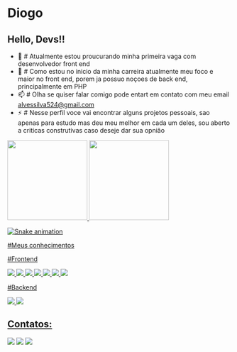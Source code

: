 # Diogo
## Hello, Devs!!



- 🔭 # Atualmente estou proucurando minha primeira vaga com desenvolvedor front end
- 🌱 # Como estou no inicio da minha carreira atualmente meu foco e maior no front end, porem ja possuo noçoes de back end, principalmente em PHP
- 📫 # Olha se quiser falar comigo pode entart em contato com meu email alvessilva524@gmail.com
- ⚡ # Nesse perfil voce vai encontrar alguns projetos pessoais, sao apenas para estudo mas deu meu melhor em cada um deles, sou aberto a criticas construtivas caso deseje dar sua opnião


<div>
  <a href="https://github.com/DiogoAlves2004">
  <img height="180em" src="https://github-readme-stats.vercel.app/api/top-langs/?username=DiogoAlves2004&layout=compact&langs_count=7&theme=dracula"/>
  <img height="180em" src="https://github-readme-stats.vercel.app/api?username=seu-usuário-aqui&show_icons=true&theme=dracula&include_all_commits=true&count_private=true"/>
</div>

![Snake animation](https://github.com/seu-usuário-aqui/DiogoAlves2004/blob/output/github-contribution-grid-snake.svg)


 #Meus conhecimentos
 
 #Frontend
 
 <img src="https://cdn.jsdelivr.net/gh/devicons/devicon/icons/sass/sass-original.svg" />
 <img src="https://cdn.jsdelivr.net/gh/devicons/devicon/icons/bootstrap/bootstrap-plain.svg" />
 <img src="https://cdn.jsdelivr.net/gh/devicons/devicon/icons/css3/css3-plain.svg" />
 <img src="https://cdn.jsdelivr.net/gh/devicons/devicon/icons/html5/html5-plain.svg" />
 <img src="https://cdn.jsdelivr.net/gh/devicons/devicon/icons/react/react-original-wordmark.svg" />
<img src="https://cdn.jsdelivr.net/gh/devicons/devicon/icons/typescript/typescript-plain.svg" />
<img src="https://cdn.jsdelivr.net/gh/devicons/devicon/icons/javascript/javascript-original.svg" />

#Backend

<img src="https://cdn.jsdelivr.net/gh/devicons/devicon/icons/php/php-plain.svg" />
<img src="https://cdn.jsdelivr.net/gh/devicons/devicon/icons/mysql/mysql-original-wordmark.svg" />



## Contatos:

<div>
  <a href="https://instagram.com/diogo_alvezx_" target="_blank"><img src="https://img.shields.io/badge/-Instagram-%23E4405F?style=for- the-badge&logo=instagram&logoColor=white" target="_blank"></a>
  <a href = "mailto:alvessilva524@gmail.com"><img src="https://img.shields.io/badge/Gmail-D14836?style=for-the-badge&logo=gmail&logoColor=white"     target="_blank"></a>
  <a href="https://www.linkedin.com/in/diogo-alves-26b83a221/" target="_blank"><img src="https://img.shields.io/badge/-LinkedIn-%230077B5?style=for-the-badge&logo=linkedin&logoColor=white" target="_blank"></a>   
</div>


